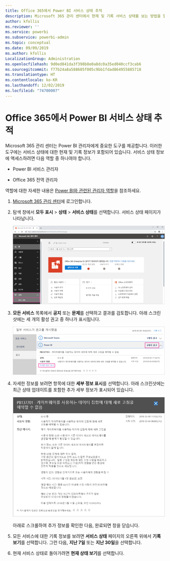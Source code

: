```yaml
---
title: Office 365에서 Power BI 서비스 상태 추적
description: Microsoft 365 관리 센터에서 현재 및 기록 서비스 상태를 보는 방법을 알아봅니다.
author: kfollis
ms.reviewer: ''
ms.service: powerbi
ms.subservice: powerbi-admin
ms.topic: conceptual
ms.date: 09/09/2019
ms.author: kfollis
LocalizationGroup: Administration
ms.openlocfilehash: 9d0ed841da3f398b8e0a8dc0a35ed040ccf3cab6
ms.sourcegitcommit: f77b24a8a588605f005c9bb1fdad864955885718
ms.translationtype: HT
ms.contentlocale: ko-KR
ms.lasthandoff: 12/02/2019
ms.locfileid: "74700007"
---
```

# <a name="track-power-bi-service-health-in-office-365"></a>Office 365에서 Power BI 서비스 상태 추적

Microsoft 365 관리 센터는 Power BI 관리자에게 중요한 도구를 제공합니다. 이러한 도구에는 서비스 상태에 대한 현재 및 기록 정보가 포함되어 있습니다. 서비스 상태 정보에 액세스하려면 다음 역할 중 하나여야 합니다.

* Power BI 서비스 관리자

* Office 365 전역 관리자

역할에 대한 자세한 내용은 [Power BI와 관련된 관리자 역할](service-admin-administering-power-bi-in-your-organization.md#administrator-roles-related-to-power-bi)을 참조하세요.

1. [Microsoft 365 관리 센터](https://portal.office.com/adminportal)에 로그인합니다.

1. 탐색 창에서 **모두 표시** > **상태** > **서비스 상태**를 선택합니다. 서비스 상태 페이지가 나타납니다.

    ![상태 및 서비스 상태 옵션이 표시된 Microsoft 365 관리 센터의 스크린샷](media/service-admin-health/service-health-tile.png)

1. **모든 서비스** 목록에서 **공지** 또는 **문제**를 선택하고 결과를 검토합니다. 아래 스크린샷에는 세 개의 활성 권고 중 하나가 표시됩니다.

    ![Power BI에 대한 세 가지 권고와 세부 정보 표시 옵션이 표시된 서비스 상태 페이지의 스크린샷](media/service-admin-health/active-advisories.png)

1. 자세한 정보를 보려면 항목에 대한 **세부 정보 표시**를 선택합니다. 아래 스크린샷에는 최근 상태 업데이트를 포함한 추가 세부 정보가 표시되어 있습니다.

    ![권고 세부 정보의 스크린샷](media/service-admin-health/advisory-details.png)

    아래로 스크롤하여 추가 정보를 확인한 다음, 완료되면 창을 닫습니다.

1. 모든 서비스에 대한 기록 정보를 보려면 **서비스 상태** 페이지의 오른쪽 위에서 **기록 보기**를 선택합니다. 그런 다음, **지난 7일** 또는 **지난 30일**을 선택합니다. 

1. 현재 서비스 상태로 돌아가려면 **현재 상태 보기**를 선택합니다.